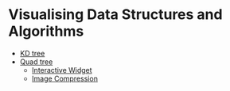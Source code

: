 # Visualising Data Structures and Algorithms

- [KD tree](https://www.pyblog.xyz/algorithm-visualizer/kdtree/demo/index.html)
- [Quad tree](https://www.pyblog.xyz/algorithm-visualizer/quadtree/demo/index.html)
    - [Interactive Widget](https://www.pyblog.xyz/algorithm-visualizer/quadtree/demo/3.html)
    - [Image Compression](https://www.pyblog.xyz/algorithm-visualizer/quadtree/demo/5.html)
